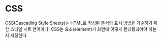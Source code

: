 # CSS
CSS(Cascading Style Sheets)는 HTML로 작성된 문서의 표시 방법을 기술하기 위한 스타일 시트 언어이다. CSS는 요소(element)가 화면에 어떻게 렌더링되어야 하는지 지정한다.

